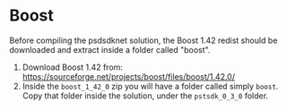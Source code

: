 # Boost

Before compiling the psdsdknet solution, the Boost 1.42 redist should be downloaded and extract inside a folder called "boost".

1. Download Boost 1.42 from: https://sourceforge.net/projects/boost/files/boost/1.42.0/
2. Inside the `boost_1_42_0` zip you will have a folder called simply `boost`. Copy that folder inside the solution, under the `pstsdk_0_3_0` folder. 


